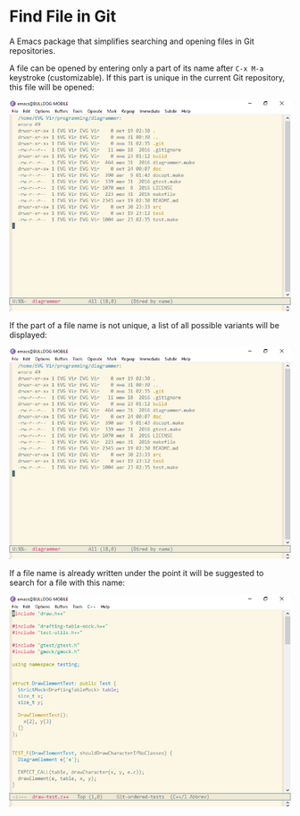 Find File in Git
================

A Emacs package that simplifies searching and opening files in Git
repositories.

A file can be opened by entering only a part of its name after `C-x
M-a` keystroke (customizable). If this part is unique in the current
Git repository, this file will be opened:

![](doc/open-single-file.gif)


If the part of a file name is not unique, a list of all possible
variants will be displayed:

![](doc/find-file.gif)


If a file name is already written under the point it will be suggested
to search for a file with this name:

![](doc/find-file-at-point.gif)
